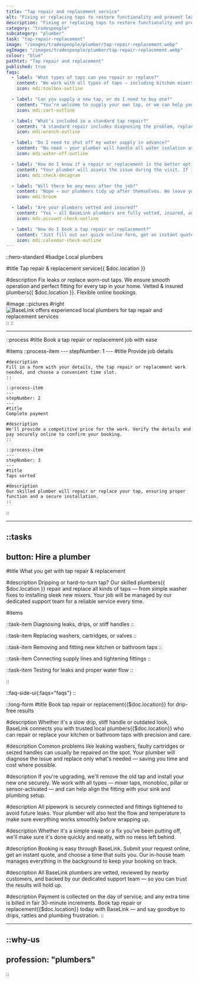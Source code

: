 ```yaml
---
title: "Tap repair and replacement service"
alt: "Fixing or replacing taps to restore functionality and prevent leaks"
description: "Fixing or replacing taps to restore functionality and prevent leaks"
category: "tradespeople"
subcategory: "plumber"
task: "tap-repair-replacement"
image: "/images/tradespeople/plumber/tap-repair-replacement.webp"
ogImage: "/images/tradespeople/plumber/tap-repair-replacement.webp"
colour: "blue"
pathtxt: "Tap repair and replacement"
published: true
faqs:
  - label: "What types of taps can you repair or replace?"
    content: "We work with all types of taps — including kitchen mixers, bathroom monoblocs, pillar taps, and sensor-activated models. Whether it's a repair or full replacement, we’ve got it covered."
    icon: mdi:toolbox-outline

  - label: "Can you supply a new tap, or do I need to buy one?"
    content: "You’re welcome to supply your own tap, or we can help you choose and provide one that suits your style, sink, and water pressure. Just let us know during booking."
    icon: mdi:cart-outline

  - label: "What’s included in a standard tap repair?"
    content: "A standard repair includes diagnosing the problem, replacing washers or cartridges, tightening fittings, and testing the tap for proper flow and temperature control."
    icon: mdi:wrench-outline

  - label: "Do I need to shut off my water supply in advance?"
    content: "No need — your plumber will handle all water isolation as part of the job and make sure everything is safe and secure before starting work."
    icon: mdi:water-off-outline

  - label: "How do I know if a repair or replacement is the better option?"
    content: "Your plumber will assess the issue during the visit. If it’s a simple fix, we’ll do that. If parts are worn or the unit is outdated, we may recommend replacement for a longer-lasting solution."
    icon: mdi:check-decagram

  - label: "Will there be any mess after the job?"
    content: "Nope — our plumbers tidy up after themselves. We leave your sink area clean, dry, and drip-free."
    icon: mdi:broom

  - label: "Are your plumbers vetted and insured?"
    content: "Yes — all BaseLink plumbers are fully vetted, insured, and reviewed by local customers. We only work with professionals who meet our high standards."
    icon: mdi:account-check-outline

  - label: "How do I book a tap repair or replacement?"
    content: "Just fill out our quick online form, get an instant quote, and pick a time that suits you. Everything is handled digitally, with support from our team if needed."
    icon: mdi:calendar-check-outline
---
```


::hero-standard
#badge
Local plumbers

#title
Tap repair & replacement service{{ $doc.location }}

#description
Fix leaks or replace worn-out taps. We ensure smooth operation and perfect fitting for every tap in your home. Vetted & insured plumbers{{ $doc.location }}. Flexible online bookings.

#image
    ::pictures
    #right
    ![BaseLink offers experienced local plumbers for tap repair and replacement services](/images/tradespeople/plumber/tap-repair-replacement.webp)
    ::
::

---

::process
#title
Book a tap repair or replacement job with ease

#items
    ::process-item
    ---
    stepNumber: 1
    ---
    #title
    Provide job details

    #description
    Fill in a form with your details, the tap repair or replacement work needed, and choose a convenient time slot.
    ::
    
    ::process-item
    ---
    stepNumber: 2
    ---
    #title
    Complete payment

    #description
    We'll provide a competitive price for the work. Verify the details and pay securely online to confirm your booking.
    ::

    ::process-item
    ---
    stepNumber: 3
    ---
    #title
    Taps sorted

    #description
    Our skilled plumber will repair or replace your tap, ensuring proper function and a secure installation.
    ::
::

---

::tasks
---
button: Hire a plumber
---
#title
What you get with tap repair & replacement

#description
Dripping or hard-to-turn tap? Our skilled plumbers{{ $doc.location }} repair and replace all kinds of taps — from simple washer fixes to installing sleek new mixers. Your job will be managed by our dedicated support team for a reliable service every time.

#items

  ::task-item
  Diagnosing leaks, drips, or stiff handles
  ::

  ::task-item
  Replacing washers, cartridges, or valves
  ::

  ::task-item
  Removing and fitting new kitchen or bathroom taps
  ::

  ::task-item
  Connecting supply lines and tightening fittings
  ::

  ::task-item
  Testing for leaks and proper water flow
  ::

::


::faq-side-ui{:faqs="faqs"}
::


::long-form
#title
Book tap repair or replacement{{$doc.location}} for drip-free results

#description
Whether it's a slow drip, stiff handle or outdated look, BaseLink connects you with trusted local plumbers{{$doc.location}} who can repair or replace your kitchen or bathroom taps with precision and care.

#description
Common problems like leaking washers, faulty cartridges or seized handles can usually be repaired on the spot. Your plumber will diagnose the issue and replace only what's needed — saving you time and cost where possible.

#description
If you're upgrading, we'll remove the old tap and install your new one securely. We work with all types — mixer taps, monobloc, pillar or sensor-activated — and can help align the fitting with your sink and plumbing setup.

#description
All pipework is securely connected and fittings tightened to avoid future leaks. Your plumber will also test the flow and temperature to make sure everything works smoothly before wrapping up.

#description
Whether it's a simple swap or a fix you've been putting off, we'll make sure it's done quickly and neatly, with no mess left behind.

#description
Booking is easy through BaseLink. Submit your request online, get an instant quote, and choose a time that suits you. Our in-house team manages everything in the background to keep your booking on track.

#description
All BaseLink plumbers are vetted, reviewed by nearby customers, and backed by our dedicated support team — so you can trust the results will hold up.

#description
Payment is collected on the day of service, and any extra time is billed in fair 30-minute increments. Book tap repair or replacement{{$doc.location}} today with BaseLink — and say goodbye to drips, rattles and plumbing frustration.
::

---

::why-us
---
profession: "plumbers"
---
::